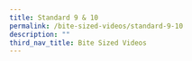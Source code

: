 ```yaml
---
title: Standard 9 & 10
permalink: /bite-sized-videos/standard-9-10
description: ""
third_nav_title: Bite Sized Videos
---
```


